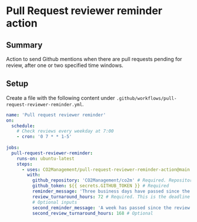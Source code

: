 # Pull Request reviewer reminder action

## Summary
Action to send Github mentions when there are pull requests pending for review, after one or two specified time windows.

## Setup
Create a file with the following content under `.github/workflows/pull-request-reviewer-reminder.yml`.

```yml
name: 'Pull request reviewer reminder'
on:
  schedule:
    # Check reviews every weekday at 7:00
    - cron: '0 7 * * 1-5'
    
jobs:
  pull-request-reviewer-reminder: 
    runs-on: ubuntu-latest
    steps:
      - uses: CO2Management/pull-request-reviewer-reminder-action@main
        with:
          github_repository: 'CO2Management/co2m' # Required. Repository where the action is based.
          github_token: ${{ secrets.GITHUB_TOKEN }} # Required
          reminder_message: 'Three business days have passed since the review started. Give priority to reviews as much as possible.' # Required. Messages to send to reviewers on Github.
          review_turnaround_hours: 72 # Required. This is the deadline for reviews. If this time is exceeded, a reminder wil be send.
          # Optional inputs
          second_reminder_message: 'A week has passed since the review started. This is a gentle and last reminder to review the changes.' # Optional
          second_review_turnaround_hours: 168 # Optional
          
